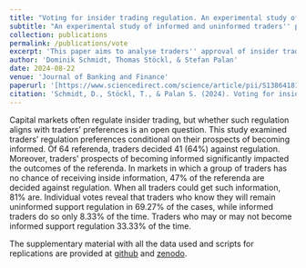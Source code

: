 ```yaml
---
title: "Voting for insider trading regulation. An experimental study of informed and uninformed traders’ preferences"
subtitle: "An experimental study of informed and uninformed traders'' preferences."
collection: publications
permalink: /publications/vote
excerpt: 'This paper aims to analyse traders'' approval of insider trading regulation, controlling for traders'' prospects of receiving non-public information.'
author: 'Dominik Schmidt, Thomas Stöckl, & Stefan Palan'
date: 2024-08-22
venue: 'Journal of Banking and Finance'
paperurl: '[https://www.sciencedirect.com/science/article/pii/S138641812300037X](https://doi.org/10.1016/j.jbankfin.2024.107295)'
citation: 'Schmidt, D., Stöckl, T., & Palan S. (2024). Voting for insider trading regulation. An experimental study of informed and uninformed traders’ preferences, <i>Journal of Banking and Finance </i>, DOI 10.1016/j.jbankfin.2024.107295'
---
```


Capital markets often regulate insider trading, but whether such regulation aligns with traders’ preferences is an open question. This study examined traders’ regulation preferences conditional on their prospects of becoming informed. Of 64 referenda, traders decided 41 (64%) against regulation. Moreover, traders’ prospects of becoming informed significantly impacted the outcomes of the referenda. In markets in which a group of traders has no chance of receiving inside information, 47% of the referenda are decided against regulation. When all traders could get such information, 81% are. Individual votes reveal that traders who know they will remain uninformed support regulation in 69.27% of the cases, while informed traders do so only 8.33% of the time. Traders who may or may not become informed support regulation 33.33% of the time.

The supplementary material with all the data used and scripts for replications are provided at [github](https://github.com/domidt/VotingForInsiderTradingRegulation) and [zenodo](https://zenodo.org/records/13378858).
